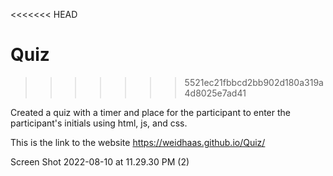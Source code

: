 <<<<<<< HEAD

# Quiz
>>>>>>> 5521ec21fbbcd2bb902d180a319a4d8025e7ad41

Created a quiz with a timer and place for the participant to enter the participant's initials using html, js, and css.

This is the link to the website
https://weidhaas.github.io/Quiz/

Screen Shot 2022-08-10 at 11.29.30 PM (2)

